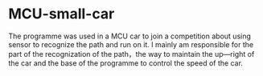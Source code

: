 # MCU-small-car
The programme was used in a MCU car to join a competition about using sensor to recognize the path and run on it.
I mainly am responsible for the part of the recognization of the path，the way to maintain the up—right of the car
and the base of the programme to control the speed of the car.

